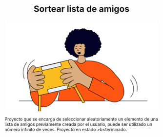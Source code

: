 <h1 align=center> Sortear lista de amigos </h1>

<p align=center>
<img src="assets/amigo-secreto.png" alt="Niño jugando con tableta" width="500" height="300">
</p>

Proyecto que se encarga de seleccionar aleatoriamente un elemento de una lista de amigos previamente creada por el usuario, puede ser utilizado un número infinito de veces.
Proyecto en estado >b<terminado</b>.

